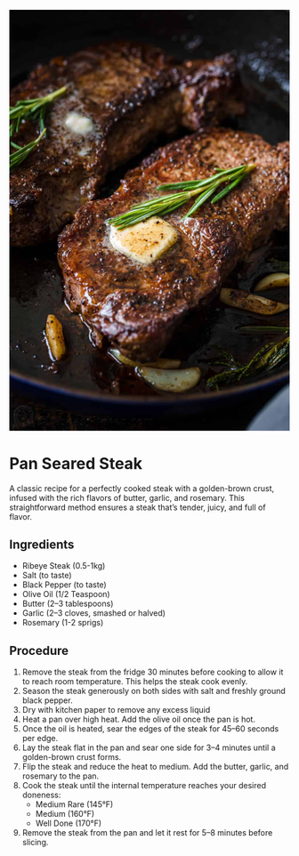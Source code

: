 ![The image of a well cooked steak](image/Steak.jpg)

# Pan Seared Steak

A classic recipe for a perfectly cooked steak with a golden-brown crust, infused with the rich flavors of butter, garlic, and rosemary. This straightforward method ensures a steak that’s tender, juicy, and full of flavor.

## Ingredients
- Ribeye Steak (0.5-1kg)
- Salt (to taste) 
- Black Pepper (to taste) 
- Olive Oil (1/2 Teaspoon)
- Butter (2–3 tablespoons)
- Garlic (2–3 cloves, smashed or halved) 
- Rosemary (1-2 sprigs)

## Procedure
1. Remove the steak from the fridge 30 minutes before cooking to allow it to reach room temperature. This helps the steak cook evenly.
2. Season the steak generously on both sides with salt and freshly ground black pepper.
3. Dry with kitchen paper to remove any excess liquid
4. Heat a pan over high heat. Add the olive oil once the pan is hot.
5. Once the oil is heated,  sear the edges of the steak for 45–60 seconds per edge.
6. Lay the steak flat in the pan and sear one side for 3–4 minutes until a golden-brown crust forms.
7. Flip the steak and reduce the heat to medium. Add the butter, garlic, and rosemary to the pan.
8. Cook the steak until the internal temperature reaches your desired doneness:
    - Medium Rare (145°F)
    - Medium (160°F)
    - Well Done (170°F)
9. Remove the steak from the pan and let it rest for 5–8 minutes before slicing.



